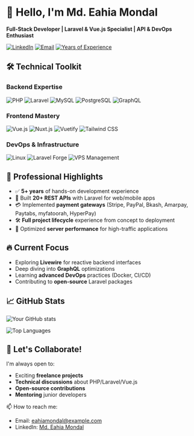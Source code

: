 # 👋 Hello, I'm Md. Eahia Mondal

**Full-Stack Developer | Laravel & Vue.js Specialist | API & DevOps Enthusiast**

[![LinkedIn](https://img.shields.io/badge/-Connect-blue?style=flat&logo=linkedin&logoColor=white)](https://linkedin.com/in/eahiya-khan)
[![Email](https://img.shields.io/badge/-Email%20Me-red?style=flat&logo=gmail&logoColor=white)](mailto:mdeahiamondal@gmail.com)
[![Years of Experience](https://img.shields.io/badge/5%2B%20Years-Experience-brightgreen?style=flat)]()

## 🛠 Technical Toolkit

### Backend Expertise
![PHP](https://img.shields.io/badge/PHP-777BB4?style=for-the-badge&logo=php&logoColor=white)
![Laravel](https://img.shields.io/badge/Laravel-FF2D20?style=for-the-badge&logo=laravel&logoColor=white)
![MySQL](https://img.shields.io/badge/MySQL-4479A1?style=for-the-badge&logo=mysql&logoColor=white)
![PostgreSQL](https://img.shields.io/badge/PostgreSQL-4169E1?style=for-the-badge&logo=postgresql&logoColor=white)
![GraphQL](https://img.shields.io/badge/GraphQL-E10098?style=for-the-badge&logo=graphql&logoColor=white)

### Frontend Mastery
![Vue.js](https://img.shields.io/badge/Vue.js-4FC08D?style=for-the-badge&logo=vue.js&logoColor=white)
![Nuxt.js](https://img.shields.io/badge/Nuxt.js-00DC82?style=for-the-badge&logo=nuxt.js&logoColor=white)
![Vuetify](https://img.shields.io/badge/Vuetify-1867C0?style=for-the-badge&logo=vuetify&logoColor=white)
![Tailwind CSS](https://img.shields.io/badge/Tailwind_CSS-06B6D4?style=for-the-badge&logo=tailwind-css&logoColor=white)

### DevOps & Infrastructure
![Linux](https://img.shields.io/badge/Linux-FCC624?style=for-the-badge&logo=linux&logoColor=black)
![Laravel Forge](https://img.shields.io/badge/Laravel_Forge-FF2D20?style=for-the-badge&logo=laravel&logoColor=white)
![VPS Management](https://img.shields.io/badge/VPS_Management-0078D7?style=for-the-badge&logo=digitalocean&logoColor=white)

## 💼 Professional Highlights

- ✅ **5+ years** of hands-on development experience
- 🚀 Built **20+ REST APIs** with Laravel for web/mobile apps
- 💳 Implemented **payment gateways** (Stripe, PayPal, Bkash, Amarpay, Paytabs, myfatoorah, HyperPay)
- 🛠 **Full project lifecycle** experience from concept to deployment
- 🔧 Optimized **server performance** for high-traffic applications

## 🔥 Current Focus

- Exploring **Livewire** for reactive backend interfaces
- Deep diving into **GraphQL** optimizations
- Learning **advanced DevOps** practices (Docker, CI/CD)
- Contributing to **open-source** Laravel packages

## 📈 GitHub Stats

![Your GitHub stats](https://github-readme-stats.vercel.app/api?username=MdEahiaMondal&show_icons=true&theme=radical&hide_border=true)

![Top Languages](https://github-readme-stats.vercel.app/api/top-langs/?username=MdEahiaMondal&layout=compact&theme=radical&hide_border=true)

## 🌱 Let's Collaborate!

I'm always open to:
- Exciting **freelance projects**
- **Technical discussions** about PHP/Laravel/Vue.js
- **Open-source contributions**
- **Mentoring** junior developers

📫 How to reach me:
- Email: [eahiamondal@example.com](mailto:mdeahiamondal@gmail.com)
- LinkedIn: [Md. Eahia Mondal](https://www.linkedin.com/in/eahiya-khan/)

